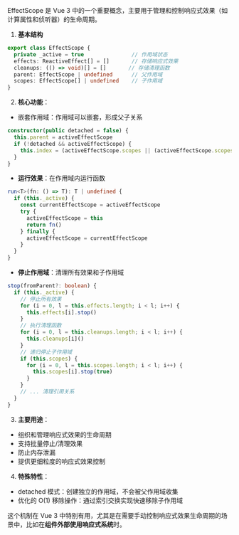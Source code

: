 EffectScope 是 Vue 3 中的一个重要概念，主要用于管理和控制响应式效果（如计算属性和侦听器）的生命周期。

1. **基本结构**
```TypeScript
export class EffectScope {
  private _active = true               // 作用域状态
  effects: ReactiveEffect[] = []       // 存储响应式效果
  cleanups: (() => void)[] = []       // 存储清理函数
  parent: EffectScope | undefined      // 父作用域
  scopes: EffectScope[] | undefined    // 子作用域
}
```


2. **核心功能**：
+ 嵌套作用域：作用域可以嵌套，形成父子关系
```TypeScript
constructor(public detached = false) {
  this.parent = activeEffectScope
  if (!detached && activeEffectScope) {
    this.index = (activeEffectScope.scopes || (activeEffectScope.scopes = [])).push(this) - 1
  }
}
```

- **运行效果**：在作用域内运行函数
```typescript:packages/reactivity/src/effectScope.ts
run<T>(fn: () => T): T | undefined {
  if (this._active) {
    const currentEffectScope = activeEffectScope
    try {
      activeEffectScope = this
      return fn()
    } finally {
      activeEffectScope = currentEffectScope
    }
  }
}
```

- **停止作用域**：清理所有效果和子作用域
```typescript:packages/reactivity/src/effectScope.ts
stop(fromParent?: boolean) {
  if (this._active) {
    // 停止所有效果
    for (i = 0, l = this.effects.length; i < l; i++) {
      this.effects[i].stop()
    }
    // 执行清理函数
    for (i = 0, l = this.cleanups.length; i < l; i++) {
      this.cleanups[i]()
    }
    // 递归停止子作用域
    if (this.scopes) {
      for (i = 0, l = this.scopes.length; i < l; i++) {
        this.scopes[i].stop(true)
      }
    }
    // ... 清理引用关系
  }
}
```


3. **主要用途**：
- 组织和管理响应式效果的生命周期
- 支持批量停止/清理效果
- 防止内存泄漏
- 提供更细粒度的响应式效果控制

4. **特殊特性**：
- detached 模式：创建独立的作用域，不会被父作用域收集
- 优化的 O(1) 移除操作：通过索引交换实现快速移除子作用域

这个机制在 Vue 3 中特别有用，尤其是在需要手动控制响应式效果生命周期的场景中，比如在**组件外部使用响应式系统**时。